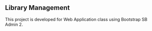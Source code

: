## Library Management
This project is developed for Web Application class using Bootstrap SB Admin 2.
